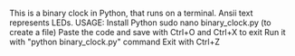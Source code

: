 This is a binary clock in Python, that runs on a terminal.
Ansii text represents LEDs.
USAGE:
Install Python
sudo nano binary_clock.py (to create a file)
Paste the code and save with Ctrl+O and Ctrl+X to exit
Run it with "python binary_clock.py" command
Exit with Ctrl+Z
